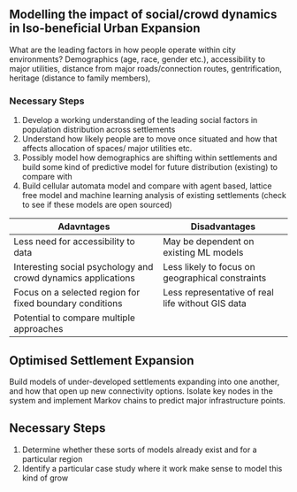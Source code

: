 ## Modelling the impact of social/crowd dynamics in Iso-beneficial Urban Expansion

What are the leading factors in how people operate within city environments? Demographics (age, race, gender etc.), accessibility to major utilities, distance from major roads/connection routes, gentrification, heritage (distance to family members), 

### Necessary Steps

1. Develop a working understanding of the leading social factors in population distribution across settlements
2. Understand how likely people are to move once situated and how that affects allocation of spaces/ major utilities etc.
3. Possibly model how demographics are shifting within settlements and build some kind of predictive model for future distribution (existing) to compare with
4. Build cellular automata model and compare with agent based, lattice free model and machine learning analysis of existing settlements (check to see if these models are open sourced)

| Adavntages                                                    | Disadvantages                                     |
| ------------------------------------------------------------- | ------------------------------------------------- |
| Less need for accessibility to data                           | May be dependent on existing ML models            |
| Interesting social psychology and crowd dynamics applications | Less likely to focus on geographical constraints  |
| Focus on a selected region for fixed boundary conditions      | Less representative of real life without GIS data |
| Potential to compare multiple approaches                      |                                                   |

## Optimised Settlement Expansion

Build models of under-developed settlements expanding into one another, and how that open up new connectivity options. Isolate key nodes in the system and implement Markov chains to predict major infrastructure points. 

## Necessary Steps

1. Determine whether these sorts of models already exist and for a particular region
2. Identify a particular case study where it work make sense to model this kind of grow